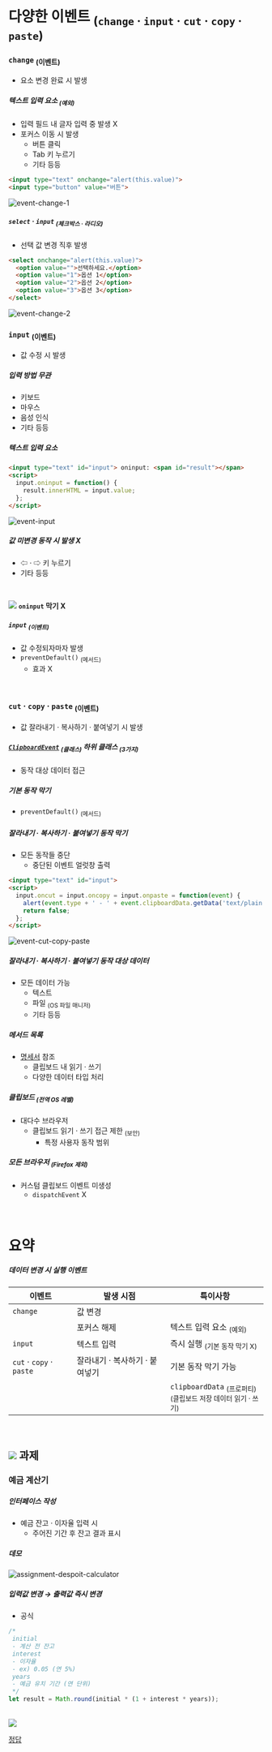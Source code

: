 다양한 이벤트 <sub>(`change` · `input` · `cut` · `copy` · `paste`)</sub>
====

### `change` <sub>(이벤트)</sub>
- 요소 변경 완료 시 발생

##### 텍스트 입력 요소 <sub>(예외)</sub>
- 입력 필드 내 글자 입력 중 발생 X
- 포커스 이동 시 발생
  - 버튼 클릭
  - Tab 키 누르기
  - 기타 등등
```html
<input type="text" onchange="alert(this.value)">
<input type="button" value="버튼">
```

![event-change-1](../../images/02/04/03/event-change-1.png)

##### `select` · `input` <sub>(체크박스 · 라디오)</sub>
- 선택 값 변경 직후 발생
```html
<select onchange="alert(this.value)">
  <option value="">선택하세요.</option>
  <option value="1">옵션 1</option>
  <option value="2">옵션 2</option>
  <option value="3">옵션 3</option>
</select>
```

![event-change-2](../../images/02/04/03/event-change-2.png)

### `input` <sub>(이벤트)</sub>
- 값 수정 시 발생

##### 입력 방법 무관
- 키보드
- 마우스
- 음성 인식
- 기타 등등

##### 텍스트 입력 요소
```html
<input type="text" id="input"> oninput: <span id="result"></span>
<script>
  input.oninput = function() {
    result.innerHTML = input.value;
  };
</script>
```

![event-input](../../images/02/04/03/event-input.png)

##### 값 미변경 동작 시 발생 X
- ⇦ · ⇨ 키 누르기
- 기타 등등

<br />

<img src="../../images/commons/icons/circle-exclamation-solid.svg" /> **`oninput` 막기 X**

##### `input` <sub>(이벤트)</sub>
- 값 수정되자마자 발생
- `preventDefault()` <sub>(메서드)</sub>
  - 효과 X

<br />

### `cut` · `copy` · `paste` <sub>(이벤트)</sub>
- 값 잘라내기 · 복사하기 · 붙여넣기 시 발생

##### [`ClipboardEvent`](https://www.w3.org/TR/clipboard-apis/#clipboard-event-interfaces) <sub>(클래스)</sub> 하위 클래스 <sub>(3가지)</sub>
- 동작 대상 데이터 접근

##### 기본 동작 막기
- `preventDefault()` <sub>(메서드)</sub>

##### 잘라내기 · 복사하기 · 붙여넣기 동작 막기
- 모든 동작들 중단
  - 중단된 이벤트 얼럿창 출력
```html
<input type="text" id="input">
<script>
  input.oncut = input.oncopy = input.onpaste = function(event) {
    alert(event.type + ' - ' + event.clipboardData.getData('text/plain'));
    return false;
  };
</script>
```

![event-cut-copy-paste](../../images/02/04/03/event-cut-copy-paste.png)

##### 잘라내기 · 복사하기 · 붙여넣기 동작 대상 데이터
- 모든 데이터 가능
  - 텍스트
  - 파일 <sub>(OS 파일 매니저)</sub>
  - 기타 등등

##### 메서드 목록
- [명세서](https://www.w3.org/TR/clipboard-apis/#dfn-datatransfer) 참조
  - 클립보드 내 읽기 · 쓰기
  - 다양한 데이터 타입 처리

##### 클립보드 <sub>(전역 OS 레벨)</sub>
- 대다수 브라우저
  - 클립보드 읽기 · 쓰기 접근 제한 <sub>(보안)</sub>
    - 특정 사용자 동작 범위

##### 모든 브라우저 <sub>(Firefox 제외)</sub>
- 커스텀 클립보드 이벤트 미생성
  - `dispatchEvent` X

<br />

요약
====

##### 데이터 변경 시 실행 이벤트

|이벤트|발생 시점|특이사항|
|---|---|---|
|`change`|값 변경||
||포커스 해제|텍스트 입력 요소 <sub>(예외)</sub>|
|`input`|텍스트 입력|즉시 실행 <sub>(기본 동작 막기 X)</sub>|
|`cut` · `copy` · `paste`|잘라내기 · 복사하기 · 붙여넣기|기본 동작 막기 가능|
|||`clipboardData` <sub>(프로퍼티)</sub><br /><sub>(클립보드 저장 데이터 읽기 · 쓰기)</sub>|

<br />

## <img src="../../images/commons/icons/circle-check-solid.svg" /> 과제

### 예금 계산기

##### 인터페이스 작성
- 예금 잔고 · 이자율 입력 시
  - 주어진 기간 후 잔고 결과 표시

##### 데모

![assignment-despoit-calculator](../../images/02/04/03/assignment-despoit-calculator.png)

##### 입력값 변경 → 출력값 즉시 변경
- 공식
```javascript
/*
 initial
 - 계산 전 잔고
 interest
 - 이자율
 - ex) 0.05 (연 5%)
 years
 - 예금 유치 기간 (연 단위)
 */
let result = Math.round(initial * (1 + interest * years));
```

<br />

<img src="../../images/commons/icons/circle-answer.svg" />

[정답](https://plnkr.co/edit/Ee0bB2KTxbLFQ8eQ?p=preview)
